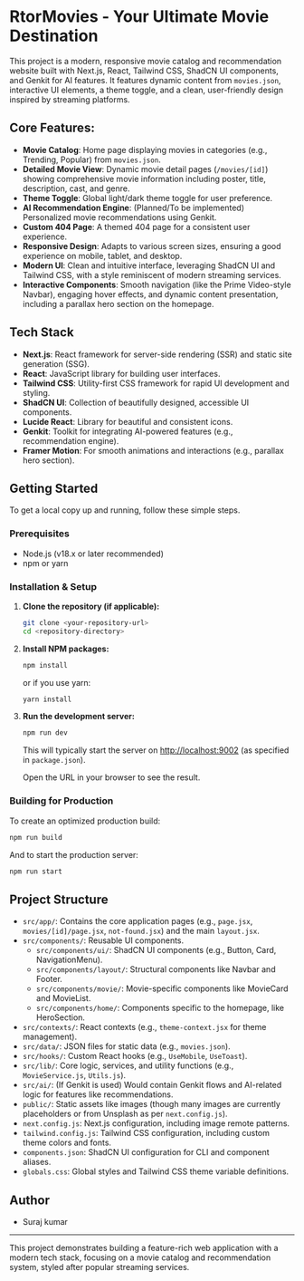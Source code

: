 # RtorMovies - Your Ultimate Movie Destination

This project is a modern, responsive movie catalog and recommendation website built with Next.js, React, Tailwind CSS, ShadCN UI components, and Genkit for AI features. It features dynamic content from `movies.json`, interactive UI elements, a theme toggle, and a clean, user-friendly design inspired by streaming platforms.

## Core Features:

*   **Movie Catalog**: Home page displaying movies in categories (e.g., Trending, Popular) from `movies.json`.
*   **Detailed Movie View**: Dynamic movie detail pages (`/movies/[id]`) showing comprehensive movie information including poster, title, description, cast, and genre.
*   **Theme Toggle**: Global light/dark theme toggle for user preference.
*   **AI Recommendation Engine**: (Planned/To be implemented) Personalized movie recommendations using Genkit.
*   **Custom 404 Page**: A themed 404 page for a consistent user experience.
*   **Responsive Design**: Adapts to various screen sizes, ensuring a good experience on mobile, tablet, and desktop.
*   **Modern UI**: Clean and intuitive interface, leveraging ShadCN UI and Tailwind CSS, with a style reminiscent of modern streaming services.
*   **Interactive Components**: Smooth navigation (like the Prime Video-style Navbar), engaging hover effects, and dynamic content presentation, including a parallax hero section on the homepage.

## Tech Stack

*   **Next.js**: React framework for server-side rendering (SSR) and static site generation (SSG).
*   **React**: JavaScript library for building user interfaces.
*   **Tailwind CSS**: Utility-first CSS framework for rapid UI development and styling.
*   **ShadCN UI**: Collection of beautifully designed, accessible UI components.
*   **Lucide React**: Library for beautiful and consistent icons.
*   **Genkit**: Toolkit for integrating AI-powered features (e.g., recommendation engine).
*   **Framer Motion**: For smooth animations and interactions (e.g., parallax hero section).

## Getting Started

To get a local copy up and running, follow these simple steps.

### Prerequisites

*   Node.js (v18.x or later recommended)
*   npm or yarn

### Installation & Setup

1.  **Clone the repository (if applicable):**
    ```bash
    git clone <your-repository-url>
    cd <repository-directory>
    ```

2.  **Install NPM packages:**
    ```bash
    npm install
    ```
    or if you use yarn:
    ```bash
    yarn install
    ```

3.  **Run the development server:**
    ```bash
    npm run dev
    ```
    This will typically start the server on [http://localhost:9002](http://localhost:9002) (as specified in `package.json`).

    Open the URL in your browser to see the result.

### Building for Production

To create an optimized production build:

```bash
npm run build
```

And to start the production server:

```bash
npm run start
```

## Project Structure

*   `src/app/`: Contains the core application pages (e.g., `page.jsx`, `movies/[id]/page.jsx`, `not-found.jsx`) and the main `layout.jsx`.
*   `src/components/`: Reusable UI components.
    *   `src/components/ui/`: ShadCN UI components (e.g., Button, Card, NavigationMenu).
    *   `src/components/layout/`: Structural components like Navbar and Footer.
    *   `src/components/movie/`: Movie-specific components like MovieCard and MovieList.
    *   `src/components/home/`: Components specific to the homepage, like HeroSection.
*   `src/contexts/`: React contexts (e.g., `theme-context.jsx` for theme management).
*   `src/data/`: JSON files for static data (e.g., `movies.json`).
*   `src/hooks/`: Custom React hooks (e.g., `UseMobile`, `UseToast`).
*   `src/lib/`: Core logic, services, and utility functions (e.g., `MovieService.js`, `Utils.js`).
*   `src/ai/`: (If Genkit is used) Would contain Genkit flows and AI-related logic for features like recommendations.
*   `public/`: Static assets like images (though many images are currently placeholders or from Unsplash as per `next.config.js`).
*   `next.config.js`: Next.js configuration, including image remote patterns.
*   `tailwind.config.js`: Tailwind CSS configuration, including custom theme colors and fonts.
*   `components.json`: ShadCN UI configuration for CLI and component aliases.
*   `globals.css`: Global styles and Tailwind CSS theme variable definitions.

## Author

*   Suraj kumar

---

This project demonstrates building a feature-rich web application with a modern tech stack, focusing on a movie catalog and recommendation system, styled after popular streaming services.
